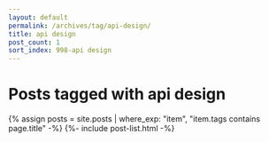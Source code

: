 ```yaml
---
layout: default
permalink: /archives/tag/api-design/
title: api design
post_count: 1
sort_index: 998-api design
---
```

<h1 class="page-heading">Posts tagged with api design</h1>
{% assign posts = site.posts | where_exp: "item", "item.tags contains page.title" -%}
{%- include post-list.html -%}
